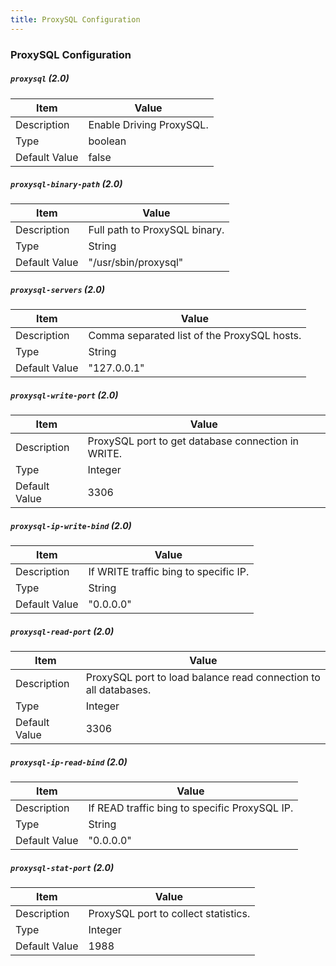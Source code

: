 ```yaml
---
title: ProxySQL Configuration
---
```


### ProxySQL Configuration

##### `proxysql` (2.0)

| Item | Value |
| ---- | ----- |
| Description | Enable Driving ProxySQL. |
| Type | boolean |
| Default Value | false |  

##### `proxysql-binary-path` (2.0)

| Item | Value |
| ---- | ----- |
| Description | Full path to ProxySQL binary. |
| Type | String |
| Default Value | "/usr/sbin/proxysql" |  

##### `proxysql-servers` (2.0)

| Item | Value |
| ---- | ----- |
| Description | Comma separated list of the ProxySQL hosts. |
| Type | String |
| Default Value | "127.0.0.1" |  

##### `proxysql-write-port` (2.0)

| Item | Value |
| ---- | ----- |
| Description | ProxySQL port to get database connection in WRITE. |
| Type | Integer |
| Default Value | 3306 |  

##### `proxysql-ip-write-bind` (2.0)

| Item | Value |
| ---- | ----- |
| Description | If WRITE traffic bing to specific IP. |
| Type | String |
| Default Value | "0.0.0.0" |  

##### `proxysql-read-port` (2.0)

| Item | Value |
| ---- | ----- |
| Description | ProxySQL port to load balance read connection to all databases. |
| Type | Integer |
| Default Value | 3306 |  

##### `proxysql-ip-read-bind` (2.0)

| Item | Value |
| ---- | ----- |
| Description |  If READ traffic bing to specific ProxySQL IP. |
| Type | String |
| Default Value | "0.0.0.0" |  

##### `proxysql-stat-port` (2.0)

| Item | Value |
| ---- | ----- |
| Description | ProxySQL port to collect statistics.  |
| Type | Integer |
| Default Value | 1988 |  
